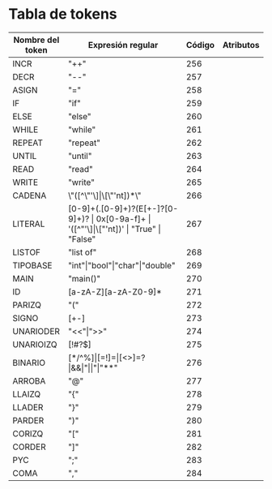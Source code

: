 # Tabla de tokens

| Nombre del token |    Expresión regular     | Código | Atributos |
| ---------------- | ------------------------ | -------| --------- |
| INCR             | \"++\"                   | 256    |           |
| DECR             | \"\-\-\"                   | 257    |           |
| ASIGN            | \"=\"                    | 258    |           |
| IF               | \"if\"                   | 259    |           |
| ELSE             | \"else\"                 | 260    |           |
| WHILE            | \"while\"                | 261    |           |
| REPEAT           | \"repeat\"               | 262    |           |
| UNTIL            | \"until\"                | 263    |           |
| READ             | \"read\"                 | 264    |           |
| WRITE            | \"write\"                | 265    |           |
| CADENA           | \\\"(\[^\\\"\'\\]\|\\[\\\"\'nt\])*\\\" | 266 |        |
| LITERAL          | \[0-9\]+(\.\[0-9\]+)?(E\[+-\]?\[0-9\]+)? \| 0x\[0-9a-f\]+ \| \'(\[^\"\'\\]\|\\[\"\'nt\])\' \| \"True\" \| \"False\" | 267 | |
| LISTOF           | \"list of\"              | 268    |           |
| TIPOBASE         | \"int\"\|\"bool\"\|\"char\"\|\"double\" | 269 | |
| MAIN             | \"main()\"               | 270    |           |
| ID               | \[a-zA-Z\]\[a-zA-Z0-9\]* | 271    |           |
| PARIZQ           | \"(\"                    | 272    |           |
| SIGNO            | \[+-\]                   | 273    |           |
| UNARIODER        | \"<<\"\|\">>\"           | 274    |           |
| UNARIOIZQ        | \[!#?$\]                 | 275    |           |
| BINARIO          | \[*/^%\]\|\[=!\]=\|\[<>\]=?\|&&\|\"\|\|\"\|\"**\" | 276 | |
| ARROBA           | \"@\"                    | 277    |           |
| LLAIZQ           | \"{\"                    | 278    |           |
| LLADER           | \"}\"                    | 279    |           |
| PARDER           | \")\"                    | 280    |           |
| CORIZQ           | \"\[\"                   | 281    |           |
| CORDER           | \"\]\"                   | 282    |           |
| PYC              | \";\"                    | 283    |           |
| COMA             | \",\"                    | 284    |           |

